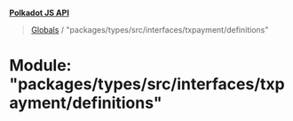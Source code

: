 **[Polkadot JS API](../README.md)**

> [Globals](../globals.md) / "packages/types/src/interfaces/txpayment/definitions"

# Module: "packages/types/src/interfaces/txpayment/definitions"

